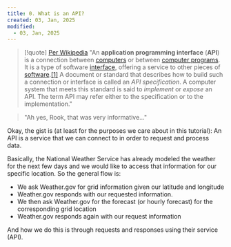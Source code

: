 ```yaml
---
title: 0. What is an API?
created: 03, Jan, 2025
modified:
  - 03, Jan, 2025
---
```


> [!quote] [Per Wikipedia](https://en.wikipedia.org/wiki/API)
> "An **application programming interface** (**API**) is a connection between [computers](https://en.wikipedia.org/wiki/Computer "Computer") or between [computer programs](https://en.wikipedia.org/wiki/Computer_program "Computer program"). It is a type of software [interface](https://en.wikipedia.org/wiki/Interface_(computing) "Interface (computing)"), offering a service to other pieces of [software](https://en.wikipedia.org/wiki/Software "Software").[[1]](https://en.wikipedia.org/wiki/API#cite_note-1) A document or standard that describes how to build such a connection or interface is called an _API specification_. A computer system that meets this standard is said to _implement_ or _expose_ an API. The term API may refer either to the specification or to the implementation."

> "Ah yes, Rook, that was very informative..."

Okay, the gist is (at least for the purposes we care about in this tutorial): An API is a service that we can connect to in order to request and process data.

Basically, the National Weather Service has already modeled the weather for the next few days and we would like to access that information for our specific location. So the general flow is:

- We ask Weather.gov for grid information given our latitude and longitude
- Weather.gov responds with our requested information.
- We then ask Weather.gov for the forecast (or hourly forecast) for the corresponding grid location
- Weather.gov responds again with our request information

And how we do this is through requests and responses using their service (API).

